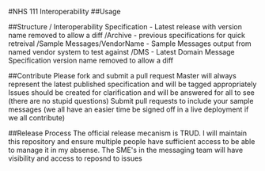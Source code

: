 #NHS 111 Interoperability
##Usage

##Structure
/  Interoperability Specification - Latest release with version name removed to allow a diff
/Archive - previous specifications for quick retreival
/Sample Messages/VendorName - Sample Messages output from named vendor system to test against
/DMS - Latest Domain Message Specification version name removed to allow a diff

##Contribute
Please fork and submit a pull request
Master will always represent the latest published specification and will be tagged appropriately
Issues should be created for clarification and will be answered for all to see (there are no stupid questions)
Submit pull requests to include your sample messages (we all have an easier time be signed off in a live deployment if we all contribute)

##Release Process
The official release mecanism is TRUD. I will maintain this repository and ensure multiple people have sufficient access to be able to manage it in my absense.
The SME's in the messaging team will have visibility and access to reposnd to issues

